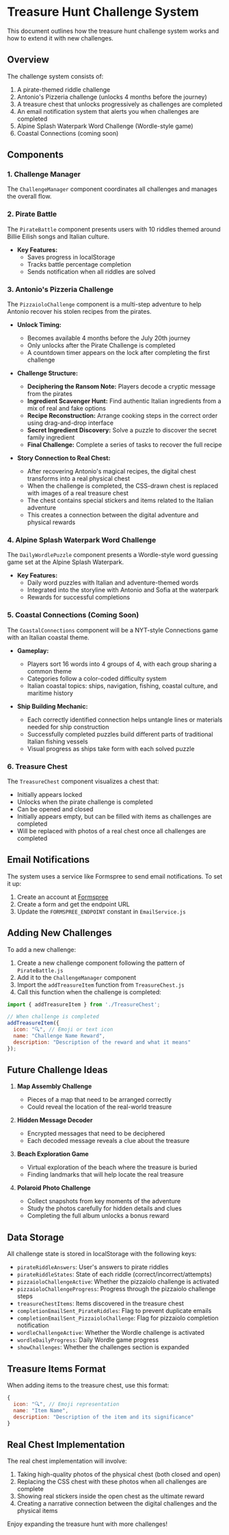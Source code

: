 # Treasure Hunt Challenge System

This document outlines how the treasure hunt challenge system works and how to extend it with new challenges.

## Overview

The challenge system consists of:

1. A pirate-themed riddle challenge
2. Antonio's Pizzeria challenge (unlocks 4 months before the journey)
3. A treasure chest that unlocks progressively as challenges are completed
4. An email notification system that alerts you when challenges are completed
5. Alpine Splash Waterpark Word Challenge (Wordle-style game)
6. Coastal Connections (coming soon)

## Components

### 1. Challenge Manager

The `ChallengeManager` component coordinates all challenges and manages the overall flow.

### 2. Pirate Battle

The `PirateBattle` component presents users with 10 riddles themed around Billie Eilish songs and Italian culture.

- **Key Features:**
  - Saves progress in localStorage
  - Tracks battle percentage completion
  - Sends notification when all riddles are solved

### 3. Antonio's Pizzeria Challenge

The `PizzaioloChallenge` component is a multi-step adventure to help Antonio recover his stolen recipes from the pirates.

- **Unlock Timing:**
  - Becomes available 4 months before the July 20th journey
  - Only unlocks after the Pirate Challenge is completed
  - A countdown timer appears on the lock after completing the first challenge

- **Challenge Structure:**
  - **Deciphering the Ransom Note:** Players decode a cryptic message from the pirates
  - **Ingredient Scavenger Hunt:** Find authentic Italian ingredients from a mix of real and fake options
  - **Recipe Reconstruction:** Arrange cooking steps in the correct order using drag-and-drop interface
  - **Secret Ingredient Discovery:** Solve a puzzle to discover the secret family ingredient
  - **Final Challenge:** Complete a series of tasks to recover the full recipe

- **Story Connection to Real Chest:**
  - After recovering Antonio's magical recipes, the digital chest transforms into a real physical chest
  - When the challenge is completed, the CSS-drawn chest is replaced with images of a real treasure chest
  - The chest contains special stickers and items related to the Italian adventure
  - This creates a connection between the digital adventure and physical rewards

### 4. Alpine Splash Waterpark Word Challenge

The `DailyWordlePuzzle` component presents a Wordle-style word guessing game set at the Alpine Splash Waterpark.

- **Key Features:**
  - Daily word puzzles with Italian and adventure-themed words
  - Integrated into the storyline with Antonio and Sofia at the waterpark
  - Rewards for successful completions

### 5. Coastal Connections (Coming Soon)

The `CoastalConnections` component will be a NYT-style Connections game with an Italian coastal theme.

- **Gameplay:**
  - Players sort 16 words into 4 groups of 4, with each group sharing a common theme
  - Categories follow a color-coded difficulty system
  - Italian coastal topics: ships, navigation, fishing, coastal culture, and maritime history
  
- **Ship Building Mechanic:**
  - Each correctly identified connection helps untangle lines or materials needed for ship construction
  - Successfully completed puzzles build different parts of traditional Italian fishing vessels
  - Visual progress as ships take form with each solved puzzle

### 6. Treasure Chest

The `TreasureChest` component visualizes a chest that:
  - Initially appears locked
  - Unlocks when the pirate challenge is completed
  - Can be opened and closed
  - Initially appears empty, but can be filled with items as challenges are completed
  - Will be replaced with photos of a real chest once all challenges are completed

## Email Notifications

The system uses a service like Formspree to send email notifications. To set it up:

1. Create an account at [Formspree](https://formspree.io/)
2. Create a form and get the endpoint URL
3. Update the `FORMSPREE_ENDPOINT` constant in `EmailService.js`

## Adding New Challenges

To add a new challenge:

1. Create a new challenge component following the pattern of `PirateBattle.js`
2. Add it to the `ChallengeManager` component
3. Import the `addTreasureItem` function from `TreasureChest.js`
4. Call this function when the challenge is completed:

```javascript
import { addTreasureItem } from './TreasureChest';

// When challenge is completed
addTreasureItem({
  icon: "🔍", // Emoji or text icon
  name: "Challenge Name Reward",
  description: "Description of the reward and what it means"
});
```

## Future Challenge Ideas

1. **Map Assembly Challenge**
   - Pieces of a map that need to be arranged correctly
   - Could reveal the location of the real-world treasure

2. **Hidden Message Decoder**
   - Encrypted messages that need to be deciphered
   - Each decoded message reveals a clue about the treasure

3. **Beach Exploration Game**
   - Virtual exploration of the beach where the treasure is buried
   - Finding landmarks that will help locate the real treasure

4. **Polaroid Photo Challenge**
   - Collect snapshots from key moments of the adventure
   - Study the photos carefully for hidden details and clues
   - Completing the full album unlocks a bonus reward

## Data Storage

All challenge state is stored in localStorage with the following keys:

- `pirateRiddleAnswers`: User's answers to pirate riddles
- `pirateRiddleStates`: State of each riddle (correct/incorrect/attempts)
- `pizzaioloChallengeActive`: Whether the pizzaiolo challenge is activated
- `pizzaioloChallengeProgress`: Progress through the pizzaiolo challenge steps
- `treasureChestItems`: Items discovered in the treasure chest
- `completionEmailSent_PirateRiddles`: Flag to prevent duplicate emails
- `completionEmailSent_PizzaioloChallenge`: Flag for pizzaiolo completion notification
- `wordleChallengeActive`: Whether the Wordle challenge is activated
- `wordleDailyProgress`: Daily Wordle game progress
- `showChallenges`: Whether the challenges section is expanded

## Treasure Items Format

When adding items to the treasure chest, use this format:

```javascript
{
  icon: "🔍", // Emoji representation
  name: "Item Name",
  description: "Description of the item and its significance"
}
```

## Real Chest Implementation

The real chest implementation will involve:

1. Taking high-quality photos of the physical chest (both closed and open)
2. Replacing the CSS chest with these photos when all challenges are complete
3. Showing real stickers inside the open chest as the ultimate reward
4. Creating a narrative connection between the digital challenges and the physical items

Enjoy expanding the treasure hunt with more challenges!
